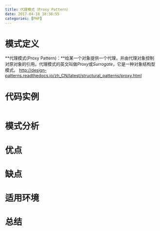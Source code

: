 ```yaml
---
title: 代理模式（Proxy Pattern）
date: 2017-04-18 18:38:55
categories: [PHP]
---
```

# 模式定义

**代理模式(Proxy Pattern)：**给某一个对象提供一个代理，并由代理对象控制对原对象的引用。代理模式的英文叫做*Proxy*或*Surrogate*，它是一种对象结构型模式。
http://design-patterns.readthedocs.io/zh_CN/latest/structural_patterns/proxy.html
# 代码实例

``` php

```

# 模式分析



# 优点



# 缺点



# 适用环境



# 总结

